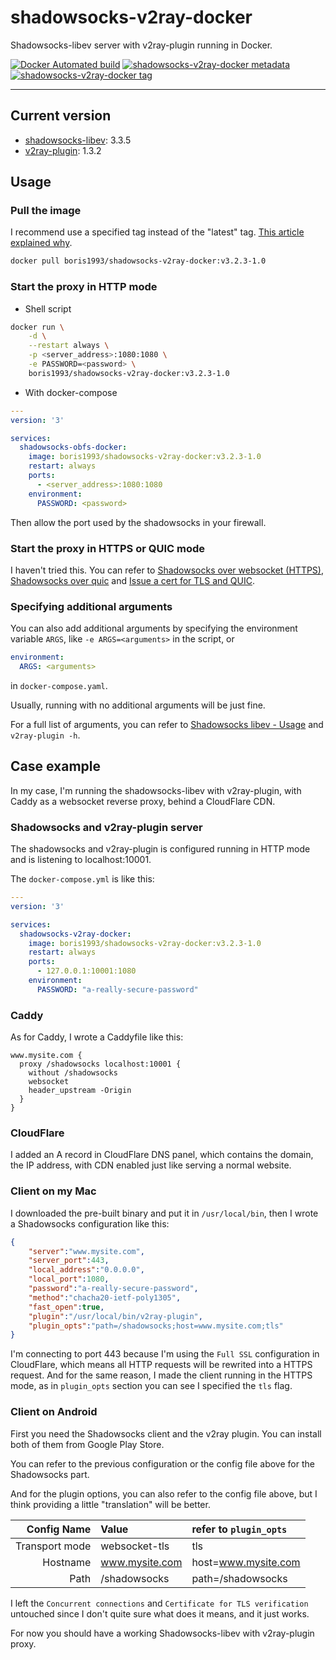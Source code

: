 # shadowsocks-v2ray-docker

Shadowsocks-libev server with v2ray-plugin running in Docker.

[![Docker Automated build](https://img.shields.io/docker/automated/boris1993/shadowsocks-v2ray-docker.svg)](https://hub.docker.com/r/boris1993/shadowsocks-v2ray-docker/)
[![shadowsocks-v2ray-docker metadata](https://images.microbadger.com/badges/image/boris1993/shadowsocks-v2ray-docker:v3.2.3-1.0.svg)](https://microbadger.com/images/boris1993/shadowsocks-v2ray-docker:v3.2.3-1.0)
[![shadowsocks-v2ray-docker tag](https://images.microbadger.com/badges/version/boris1993/shadowsocks-v2ray-docker:v3.2.3-1.0.svg)](https://microbadger.com/images/boris1993/shadowsocks-v2ray-docker:v3.2.3-1.0)

---

## Current version

+ [shadowsocks-libev](https://github.com/shadowsocks/shadowsocks-libev): 3.3.5
+ [v2ray-plugin](https://github.com/shadowsocks/v2ray-plugin): 1.3.2

## Usage

### Pull the image

I recommend use a specified tag instead of the "latest" tag. [This article explained why](https://medium.com/@mccode/the-misunderstood-docker-tag-latest-af3babfd6375).

```bash
docker pull boris1993/shadowsocks-v2ray-docker:v3.2.3-1.0
```

### Start the proxy in HTTP mode

+ Shell script

```bash
docker run \
    -d \
    --restart always \
    -p <server_address>:1080:1080 \
    -e PASSWORD=<password> \
    boris1993/shadowsocks-v2ray-docker:v3.2.3-1.0
```

+ With docker-compose

```yaml
---
version: '3'

services:
  shadowsocks-obfs-docker:
    image: boris1993/shadowsocks-v2ray-docker:v3.2.3-1.0
    restart: always
    ports:
      - <server_address>:1080:1080
    environment:
      PASSWORD: <password>
```

Then allow the port used by the shadowsocks in your firewall.

### Start the proxy in HTTPS or QUIC mode

I haven't tried this. You can refer to [Shadowsocks over websocket (HTTPS)](https://github.com/shadowsocks/v2ray-plugin#shadowsocks-over-websocket-https), [Shadowsocks over quic](https://github.com/shadowsocks/v2ray-plugin#shadowsocks-over-quic) and [Issue a cert for TLS and QUIC](https://github.com/shadowsocks/v2ray-plugin#issue-a-cert-for-tls-and-quic).

### Specifying additional arguments

You can also add additional arguments by specifying the environment variable `ARGS`, like `-e ARGS=<arguments>` in the script, or

```yaml
environment:
  ARGS: <arguments>
```

in `docker-compose.yaml`.

Usually, running with no additional arguments will be just fine.

For a full list of arguments, you can refer to [Shadowsocks libev - Usage](https://github.com/shadowsocks/shadowsocks-libev#usage) and `v2ray-plugin -h`.

## Case example

In my case, I'm running the shadowsocks-libev with v2ray-plugin, with Caddy as a websocket reverse proxy, behind a CloudFlare CDN.

### Shadowsocks and v2ray-plugin server

The shadowsocks and v2ray-plugin is configured running in HTTP mode and is listening to localhost:10001.

The `docker-compose.yml` is like this:

```yaml
---
version: '3'

services:
  shadowsocks-v2ray-docker:
    image: boris1993/shadowsocks-v2ray-docker:v3.2.3-1.0
    restart: always
    ports:
      - 127.0.0.1:10001:1080
    environment:
      PASSWORD: "a-really-secure-password"
```

### Caddy

As for Caddy, I wrote a Caddyfile like this:

```Caddyfile
www.mysite.com {
  proxy /shadowsocks localhost:10001 {
    without /shadowsocks
    websocket
    header_upstream -Origin
  }
}
```

### CloudFlare

I added an A record in CloudFlare DNS panel, which contains the domain, the IP address, with CDN enabled just like serving a normal website.

### Client on my Mac

I downloaded the pre-built binary and put it in `/usr/local/bin`, then I wrote a Shadowsocks configuration like this:

```json
{
    "server":"www.mysite.com",
    "server_port":443,
    "local_address":"0.0.0.0",
    "local_port":1080,
    "password":"a-really-secure-password",
    "method":"chacha20-ietf-poly1305",
    "fast_open":true,
    "plugin":"/usr/local/bin/v2ray-plugin",
    "plugin_opts":"path=/shadowsocks;host=www.mysite.com;tls"
}
```

I'm connecting to port 443 because I'm using the `Full SSL` configuration in CloudFlare, which means all HTTP requests will be rewrited into a HTTPS request. And for the same reason, I made the client running in the HTTPS mode, as in `plugin_opts` section you can see I specified the `tls` flag.

### Client on Android

First you need the Shadowsocks client and the v2ray plugin. You can install both of them from Google Play Store.

You can refer to the previous configuration or the config file above for the Shadowsocks part.

And for the plugin options, you can also refer to the config file above, but I think providing a little "translation" will be better.

|   Config Name|Value         |refer to `plugin_opts`    |
|-------------:|:-------------|:-------------------------|
|Transport mode|websocket-tls |tls                       |
|      Hostname|www.mysite.com|host=www.mysite.com       |
|          Path|/shadowsocks  |path=/shadowsocks         |

I left the `Concurrent connections` and `Certificate for TLS verification` untouched since I don't quite sure what does it means, and it just works.

For now you should have a working Shadowsocks-libev with v2ray-plugin proxy.